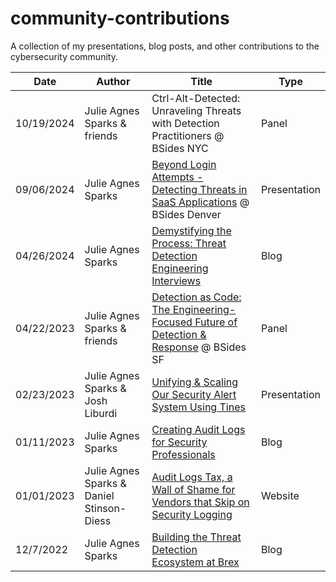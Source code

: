 # community-contributions
A collection of my presentations, blog posts, and other contributions to the cybersecurity community.

| Date  | Author | Title | Type |
| --- | --- | --- | --- |
| 10/19/2024  | Julie Agnes Sparks & friends | Ctrl-Alt-Detected: Unraveling Threats with Detection Practitioners @ BSides NYC | Panel |
| 09/06/2024  | Julie Agnes Sparks | [Beyond Login Attempts - Detecting Threats in SaaS Applications](https://github.com/julieagnessparks/community-contributions/blob/main/Beyond%20Login%20Attempts%20-%20Detecting%20Threats%20in%20SaaS%20Applications.pdf) @ BSides Denver | Presentation |
| 04/26/2024  | Julie Agnes Sparks | [Demystifying the Process: Threat Detection Engineering Interviews](https://medium.com/@julieasparks/acing-your-detection-engineering-interview-9ed95f70ffd7) | Blog |
| 04/22/2023  | Julie Agnes Sparks & friends | [Detection as Code: The Engineering-Focused Future of Detection & Response](https://bsidessf2023.sched.com/event/1HzuE/detection-as-code-the-engineering-focused-future-of-detection-and-response) @ BSides SF | Panel |
| 02/23/2023  | Julie Agnes Sparks & Josh Liburdi | [Unifying & Scaling Our Security Alert System Using Tines](https://securitysenses.com/videos/future-security-operations-roadshow-unifying-scaling-our-security-alert-system-using-tines) | Presentation |
| 01/11/2023  | Julie Agnes Sparks | [Creating Audit Logs for Security Professionals](https://medium.com/@julieasparks/acing-your-detection-engineering-interview-9ed95f70ffd7](https://medium.com/@julieasparks/creating-audit-logs-for-security-professionals-2f81b4046bce)) | Blog |
| 01/01/2023  | Julie Agnes Sparks & Daniel Stinson-Diess | [Audit Logs Tax, a Wall of Shame for Vendors that Skip on Security Logging](https://audit-logs.tax) | Website |
| 12/7/2022  | Julie Agnes Sparks | [Building the Threat Detection Ecosystem at Brex](https://medium.com/brexeng/building-the-threat-detection-ecosystem-at-brex-215e98b2f1bc) | Blog |


